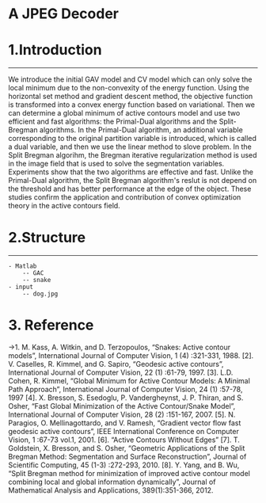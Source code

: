A JPEG Decoder
===================

# 1.Introduction
----------------

We introduce the initial GAV model and CV model which can only solve the local minimum due to the non-convexity of the energy function. Using the horizontal set method and gradient descent method, the objective function is transformed into a convex energy function based on variational. Then we can determine a global minimum of active contours model and use two efficient and fast algorithms: the Primal-Dual algorithms and the Split-Bregman algorithms. In the Primal-Dual algorithm, an additional variable corresponding to the original partition variable is introduced, which is called a dual variable, and then we use the linear method to slove problem. In the Split Bregman algorihm, the Bregman iterative regularization method is used in the image field that is used to solve the segmentation variables. Experiments show that the two algorithms are effective and fast. Unlike the Primal-Dual algorithm, the Split Bregman algorithm's reslut is not depend on the threshold and has better performance at the edge of the object. These studies confirm the application and contribution of convex optimization theory in the active contours field.


# 2.Structure
---------------
	- Matlab
		-- GAC
		-- snake
	- input 
		-- dog.jpg


# 3. Reference
->1. M. Kass, A. Witkin, and D. Terzopoulos, “Snakes: Active contour models”, International Journal of Computer Vision, 1 (4) :321-331, 1988.
[2].	V. Caselles, R. Kimmel, and G. Sapiro, “Geodesic active contours”, International Journal of Computer Vision, 22 (1) :61-79, 1997.
[3].	 L.D. Cohen, R. Kimmel, “Global Minimum for Active Contour Models: A Minimal Path Approach”, International Journal of Computer Vision, 24 (1) :57-78, 1997
[4].	X. Bresson, S. Esedoglu, P. Vandergheynst, J. P. Thiran, and S. Osher, “Fast Global Minimization of the Active Contour/Snake Model”, International Journal of Computer Vision, 28 (2) :151-167, 2007.
[5].	N. Paragios, O. Mellinagottardo, and V. Ramesh, “Gradient vector flow fast geodesic active contours”, IEEE International Conference on Computer Vision, 1 :67-73 vol.1, 2001.
[6].	“Active Contours Without Edges”
[7].	T. Goldstein, X. Bresson, and S. Osher, “Geometric Applications of the Split Bregman Method: Segmentation and Surface Reconstruction”, Journal of Scientific Computing, 45 (1-3) :272-293, 2010.
[8].	Y. Yang, and B. Wu, “Split Bregman method for minimization of improved active contour model combining local and global information dynamically”, Journal of Mathematical Analysis and Applications, 389(1):351-366, 2012.


